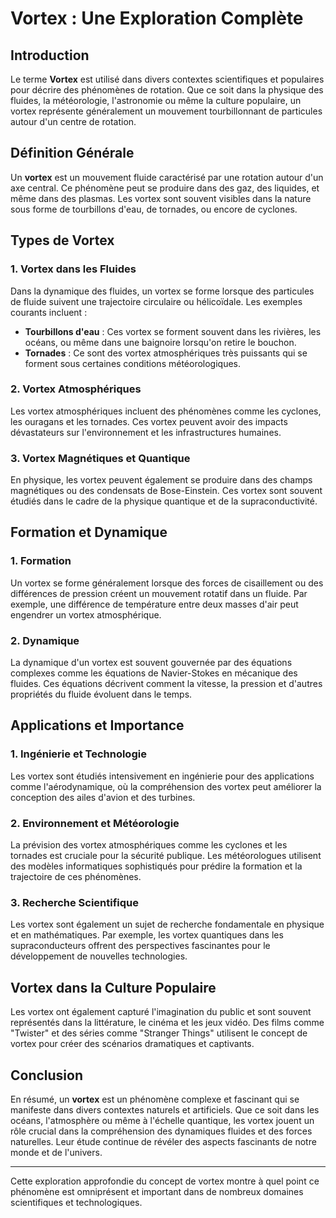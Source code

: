# Vortex : Une Exploration Complète

## Introduction

Le terme **Vortex** est utilisé dans divers contextes scientifiques et populaires pour décrire des phénomènes de rotation. Que ce soit dans la physique des fluides, la météorologie, l'astronomie ou même la culture populaire, un vortex représente généralement un mouvement tourbillonnant de particules autour d'un centre de rotation.

## Définition Générale

Un **vortex** est un mouvement fluide caractérisé par une rotation autour d'un axe central. Ce phénomène peut se produire dans des gaz, des liquides, et même dans des plasmas. Les vortex sont souvent visibles dans la nature sous forme de tourbillons d'eau, de tornades, ou encore de cyclones.

## Types de Vortex

### 1. **Vortex dans les Fluides**

Dans la dynamique des fluides, un vortex se forme lorsque des particules de fluide suivent une trajectoire circulaire ou hélicoïdale. Les exemples courants incluent :

- **Tourbillons d'eau** : Ces vortex se forment souvent dans les rivières, les océans, ou même dans une baignoire lorsqu'on retire le bouchon.
- **Tornades** : Ce sont des vortex atmosphériques très puissants qui se forment sous certaines conditions météorologiques.

### 2. **Vortex Atmosphériques**

Les vortex atmosphériques incluent des phénomènes comme les cyclones, les ouragans et les tornades. Ces vortex peuvent avoir des impacts dévastateurs sur l'environnement et les infrastructures humaines.

### 3. **Vortex Magnétiques et Quantique**

En physique, les vortex peuvent également se produire dans des champs magnétiques ou des condensats de Bose-Einstein. Ces vortex sont souvent étudiés dans le cadre de la physique quantique et de la supraconductivité.

## Formation et Dynamique

### 1. **Formation**

Un vortex se forme généralement lorsque des forces de cisaillement ou des différences de pression créent un mouvement rotatif dans un fluide. Par exemple, une différence de température entre deux masses d'air peut engendrer un vortex atmosphérique.

### 2. **Dynamique**

La dynamique d'un vortex est souvent gouvernée par des équations complexes comme les équations de Navier-Stokes en mécanique des fluides. Ces équations décrivent comment la vitesse, la pression et d'autres propriétés du fluide évoluent dans le temps.

## Applications et Importance

### 1. **Ingénierie et Technologie**

Les vortex sont étudiés intensivement en ingénierie pour des applications comme l'aérodynamique, où la compréhension des vortex peut améliorer la conception des ailes d'avion et des turbines.

### 2. **Environnement et Météorologie**

La prévision des vortex atmosphériques comme les cyclones et les tornades est cruciale pour la sécurité publique. Les météorologues utilisent des modèles informatiques sophistiqués pour prédire la formation et la trajectoire de ces phénomènes.

### 3. **Recherche Scientifique**

Les vortex sont également un sujet de recherche fondamentale en physique et en mathématiques. Par exemple, les vortex quantiques dans les supraconducteurs offrent des perspectives fascinantes pour le développement de nouvelles technologies.

## Vortex dans la Culture Populaire

Les vortex ont également capturé l'imagination du public et sont souvent représentés dans la littérature, le cinéma et les jeux vidéo. Des films comme "Twister" et des séries comme "Stranger Things" utilisent le concept de vortex pour créer des scénarios dramatiques et captivants.

## Conclusion

En résumé, un **vortex** est un phénomène complexe et fascinant qui se manifeste dans divers contextes naturels et artificiels. Que ce soit dans les océans, l'atmosphère ou même à l'échelle quantique, les vortex jouent un rôle crucial dans la compréhension des dynamiques fluides et des forces naturelles. Leur étude continue de révéler des aspects fascinants de notre monde et de l'univers.

---

Cette exploration approfondie du concept de vortex montre à quel point ce phénomène est omniprésent et important dans de nombreux domaines scientifiques et technologiques.